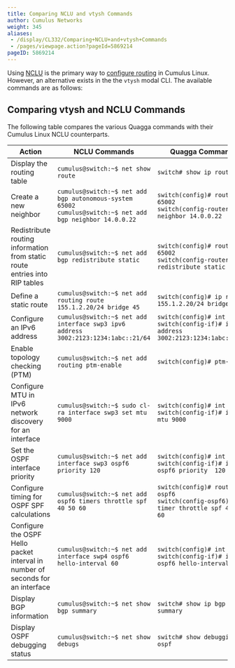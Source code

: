 ```yaml
---
title: Comparing NCLU and vtysh Commands
author: Cumulus Networks
weight: 345
aliases:
 - /display/CL332/Comparing+NCLU+and+vtysh+Commands
 - /pages/viewpage.action?pageId=5869214
pageID: 5869214
---
```

Using
[NCLU](/version/cumulus-linux-332/System-Configuration/Network-Command-Line-Utility)
is the primary way to [configure
routing](/version/cumulus-linux-332/Layer-Three/Configuring-Quagga/) in
Cumulus Linux. However, an alternative exists in the the `vtysh` modal
CLI. The available commands are as follows:

## Comparing vtysh and NCLU Commands

The following table compares the various Quagga commands with their
Cumulus Linux NCLU counterparts.

|Action|NCLU Commands|Quagga Commands|
|--- |--- |--- |
|Display the routing table|```cumulus@switch:~$ net show route```|```switch# show ip route```|
|Create a new neighbor|```cumulus@switch:~$ net add bgp autonomous-system 65002```<br />```cumulus@switch:~$ net add bgp neighbor 14.0.0.22```|```switch(config)# router bgp 65002```<br />```switch(config-router)# neighbor 14.0.0.22```|
|Redistribute routing information from static route entries into RIP tables|```cumulus@switch:~$ net add bgp redistribute static```|```switch(config)# router bgp 65002```<br />```switch(config-router)# redistribute static```|
|Define a static route|```cumulus@switch:~$ net add routing route 155.1.2.20/24 bridge 45```|```switch(config)# ip route 155.1.2.20/24 bridge 45```|
|Configure an IPv6 address|```cumulus@switch:~$ net add interface swp3 ipv6 address 3002:2123:1234:1abc::21/64```|```switch(config)# int swp3```<br />```switch(config-if)# ipv6 address 3002:2123:1234:1abc::21/64```|
|Enable topology checking (PTM)|```cumulus@switch:~$ net add routing ptm-enable```|```switch(config)# ptm-enable```|
|Configure MTU in IPv6 network discovery for an interface|```cumulus@switch:~$ sudo cl-ra interface swp3 set mtu 9000```|```switch(config)# int swp3```<br />```switch(config-if)# ipv6 nd mtu 9000```|
|Set the OSPF interface priority|```cumulus@switch:~$ net add interface swp3 ospf6 priority 120```|```switch(config)# int swp3```<br />```switch(config-if)# ip ospf6 priority  120```|
|Configure timing for OSPF SPF calculations|```cumulus@switch:~$ net add ospf6 timers throttle spf 40 50 60```|```switch(config)# router ospf6```<br />```switch(config-ospf6)# timer throttle spf 40 50 60```|
|Configure the OSPF Hello packet interval in number of seconds for an interface|```cumulus@switch:~$ net add interface swp4 ospf6 hello-interval 60```|```switch(config)# int swp4```<br />```switch(config-if)# ipv6 ospf6 hello-interval  60```|
|Display BGP information|```cumulus@switch:~$ net show bgp summary```|```switch# show ip bgp summary```|
|Display OSPF debugging status|```cumulus@switch:~$ net show debugs```|```switch# show debugging ospf```|
